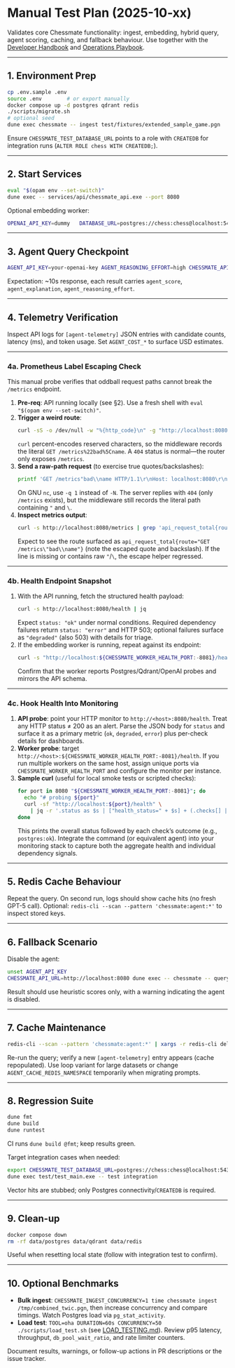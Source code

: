 # Manual Test Plan (2025-10-xx)

Validates core Chessmate functionality: ingest, embedding, hybrid query, agent scoring, caching, and fallback behaviour. Use together with the [Developer Handbook](DEVELOPER.md) and [Operations Playbook](OPERATIONS.md).

---

## 1. Environment Prep
```sh
cp .env.sample .env
source .env        # or export manually
docker compose up -d postgres qdrant redis
./scripts/migrate.sh
# optional seed
dune exec chessmate -- ingest test/fixtures/extended_sample_game.pgn
```
Ensure `CHESSMATE_TEST_DATABASE_URL` points to a role with `CREATEDB` for integration runs (`ALTER ROLE chess WITH CREATEDB;`).

---

## 2. Start Services
```sh
eval "$(opam env --set-switch)"
dune exec -- services/api/chessmate_api.exe --port 8080
```
Optional embedding worker:
```sh
OPENAI_API_KEY=dummy   DATABASE_URL=postgres://chess:chess@localhost:5433/chessmate   dune exec -- embedding_worker -- --workers 1 --poll-sleep 1.0 --exit-after-empty 3
```

---

## 3. Agent Query Checkpoint
```sh
AGENT_API_KEY=your-openai-key AGENT_REASONING_EFFORT=high CHESSMATE_API_URL=http://localhost:8080 dune exec -- chessmate -- query "Find queenside majority attacks in King's Indian"
```
Expectation: ~10s response, each result carries `agent_score`, `agent_explanation`, `agent_reasoning_effort`.

---

## 4. Telemetry Verification
Inspect API logs for `[agent-telemetry]` JSON entries with candidate counts, latency (ms), and token usage. Set `AGENT_COST_*` to surface USD estimates.

---

### 4a. Prometheus Label Escaping Check
This manual probe verifies that oddball request paths cannot break the `/metrics` endpoint.

1. **Pre-req**: API running locally (see §2). Use a fresh shell with `eval "$(opam env --set-switch)"`.
2. **Trigger a weird route**:
   ```sh
   curl -sS -o /dev/null -w "%{http_code}\n" -g "http://localhost:8080/metrics%22bad%5Cname"
   ```
   `curl` percent-encodes reserved characters, so the middleware records the literal `GET /metrics%22bad%5Cname`. A `404` status is normal—the router only exposes `/metrics`.
3. **Send a raw-path request** (to exercise true quotes/backslashes):
   ```sh
   printf 'GET /metrics"bad\\name HTTP/1.1\r\nHost: localhost:8080\r\n\r\n' | nc -N localhost 8080
   ```
   On GNU `nc`, use `-q 1` instead of `-N`. The server replies with `404` (only `/metrics` exists), but the middleware still records the literal path containing `"` and `\`.
4. **Inspect metrics output**:
   ```sh
   curl -s http://localhost:8080/metrics | grep 'api_request_total{route='
   ```
   Expect to see the route surfaced as `api_request_total{route="GET /metrics\"bad\\name"}` (note the escaped quote and backslash). If the line is missing or contains raw `"`/`\`, the escape helper regressed.

---

### 4b. Health Endpoint Snapshot

1. With the API running, fetch the structured health payload:
   ```sh
   curl -s http://localhost:8080/health | jq
   ```
   Expect `status: "ok"` under normal conditions. Required dependency failures return `status: "error"` and HTTP 503; optional failures surface as `"degraded"` (also 503) with details for triage.
2. If the embedding worker is running, repeat against its endpoint:
   ```sh
   curl -s "http://localhost:${CHESSMATE_WORKER_HEALTH_PORT:-8081}/health" | jq
   ```
   Confirm that the worker reports Postgres/Qdrant/OpenAI probes and mirrors the API schema.

---

### 4c. Hook Health Into Monitoring

1. **API probe**: point your HTTP monitor to `http://<host>:8080/health`. Treat any HTTP status ≠ 200 as an alert. Parse the JSON body for `status` and surface it as a primary metric (`ok`, `degraded`, `error`) plus per-check details for dashboards.
2. **Worker probe**: target `http://<host>:${CHESSMATE_WORKER_HEALTH_PORT:-8081}/health`. If you run multiple workers on the same host, assign unique ports via `CHESSMATE_WORKER_HEALTH_PORT` and configure the monitor per instance.
3. **Sample curl** (useful for local smoke tests or scripted checks):
   ```sh
   for port in 8080 "${CHESSMATE_WORKER_HEALTH_PORT:-8081}"; do
     echo "# probing ${port}"
     curl -sf "http://localhost:${port}/health" \
       | jq -r '.status as $s | ["health_status=" + $s] + (.checks[] | .name + ":" + .status) | @tsv'
   done
   ```
   This prints the overall status followed by each check’s outcome (e.g., `postgres:ok`). Integrate the command (or equivalent agent) into your monitoring stack to capture both the aggregate health and individual dependency signals.

---

## 5. Redis Cache Behaviour
Repeat the query. On second run, logs should show cache hits (no fresh GPT-5 call). Optional: `redis-cli --scan --pattern 'chessmate:agent:*'` to inspect stored keys.

---

## 6. Fallback Scenario
Disable the agent:
```sh
unset AGENT_API_KEY
CHESSMATE_API_URL=http://localhost:8080 dune exec -- chessmate -- query "Explain thematic rook sacrifices"
```
Result should use heuristic scores only, with a warning indicating the agent is disabled.

---

## 7. Cache Maintenance
```sh
redis-cli --scan --pattern 'chessmate:agent:*' | xargs -r redis-cli del
```
Re-run the query; verify a new `[agent-telemetry]` entry appears (cache repopulated). Use loop variant for large datasets or change `AGENT_CACHE_REDIS_NAMESPACE` temporarily when migrating prompts.

---

## 8. Regression Suite
```sh
dune fmt
dune build
dune runtest
```
CI runs `dune build @fmt`; keep results green.

Target integration cases when needed:
```sh
export CHESSMATE_TEST_DATABASE_URL=postgres://chess:chess@localhost:5433/postgres
dune exec test/test_main.exe -- test integration
```
Vector hits are stubbed; only Postgres connectivity/`CREATEDB` is required.

---

## 9. Clean-up
```sh
docker compose down
rm -rf data/postgres data/qdrant data/redis
```
Useful when resetting local state (follow with integration test to confirm).

---

## 10. Optional Benchmarks
- **Bulk ingest**: `CHESSMATE_INGEST_CONCURRENCY=1 time chessmate ingest /tmp/combined_twic.pgn`, then increase concurrency and compare timings. Watch Postgres load via `pg_stat_activity`.
- **Load test**: `TOOL=oha DURATION=60s CONCURRENCY=50 ./scripts/load_test.sh` (see [LOAD_TESTING.md](LOAD_TESTING.md)). Review p95 latency, throughput, `db_pool_wait_ratio`, and rate limiter counters.

Document results, warnings, or follow-up actions in PR descriptions or the issue tracker.
